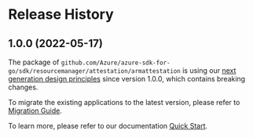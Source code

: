 # Release History

## 1.0.0 (2022-05-17)

The package of `github.com/Azure/azure-sdk-for-go/sdk/resourcemanager/attestation/armattestation` is using our [next generation design principles](https://azure.github.io/azure-sdk/general_introduction.html) since version 1.0.0, which contains breaking changes.

To migrate the existing applications to the latest version, please refer to [Migration Guide](https://aka.ms/azsdk/go/mgmt/migration).

To learn more, please refer to our documentation [Quick Start](https://aka.ms/azsdk/go/mgmt).
